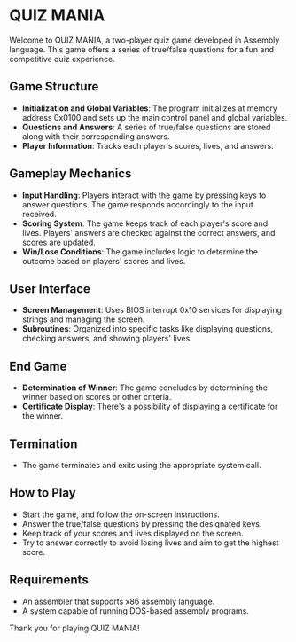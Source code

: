 
# QUIZ MANIA

Welcome to QUIZ MANIA, a two-player quiz game developed in Assembly language. This game offers a series of true/false questions for a fun and competitive quiz experience.

## Game Structure

- **Initialization and Global Variables**: The program initializes at memory address 0x0100 and sets up the main control panel and global variables.
- **Questions and Answers**: A series of true/false questions are stored along with their corresponding answers.
- **Player Information**: Tracks each player's scores, lives, and answers.

## Gameplay Mechanics

- **Input Handling**: Players interact with the game by pressing keys to answer questions. The game responds accordingly to the input received.
- **Scoring System**: The game keeps track of each player's score and lives. Players' answers are checked against the correct answers, and scores are updated.
- **Win/Lose Conditions**: The game includes logic to determine the outcome based on players' scores and lives.

## User Interface

- **Screen Management**: Uses BIOS interrupt 0x10 services for displaying strings and managing the screen.
- **Subroutines**: Organized into specific tasks like displaying questions, checking answers, and showing players' lives.

## End Game

- **Determination of Winner**: The game concludes by determining the winner based on scores or other criteria.
- **Certificate Display**: There's a possibility of displaying a certificate for the winner.

## Termination

- The game terminates and exits using the appropriate system call.

## How to Play

- Start the game, and follow the on-screen instructions.
- Answer the true/false questions by pressing the designated keys.
- Keep track of your scores and lives displayed on the screen.
- Try to answer correctly to avoid losing lives and aim to get the highest score.

## Requirements

- An assembler that supports x86 assembly language.
- A system capable of running DOS-based assembly programs.

Thank you for playing QUIZ MANIA!

